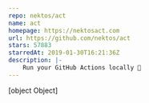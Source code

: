 ```yaml
---
repo: nektos/act
name: act
homepage: https://nektosact.com
url: https://github.com/nektos/act
stars: 57883
starredAt: 2019-01-30T16:21:36Z
description: |-
    Run your GitHub Actions locally 🚀
---
```


[object Object]
